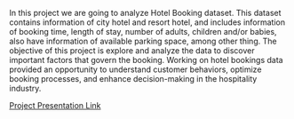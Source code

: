 In this project we are going to analyze Hotel Booking dataset. This dataset contains  information of city hotel and resort hotel, and includes information of booking  time, length of stay, number of adults, children and/or babies, also have  information of available parking space, among other thing.
The objective of this project is explore and analyze the data to discover important  factors that govern the booking.
Working on hotel bookings data provided an opportunity to understand customer behaviors, optimize booking processes, and enhance decision-making in the hospitality industry. 

[Project Presentation Link]([https://docs.google.com/presentation/d/18KMXOEhNipQy5uaUdSid4VLY5w_kccdz/edit?usp=sharing&ouid=107257383041893608559&rtpof=true&sd=true])
